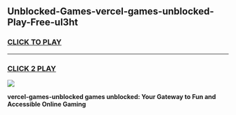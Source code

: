 
## Unblocked-Games-vercel-games-unblocked-Play-Free-ul3ht
<h3>
<a href="https://premium76.site?title=vercel-games-unblocked&ref=17A">CLICK TO PLAY</a></h3>
<hr>

<h3>
<a href="https://premium76.site?title=vercel-games-unblocked&ref=17A">CLICK 2 PLAY</a>
  
</h3>

<a href="https://premium76.site?title=vercel-games-unblocked&ref=17A"><img src="https://clearcache.store/games.png"></a>


**vercel-games-unblocked games unblocked: Your Gateway to Fun and Accessible Online Gaming**
